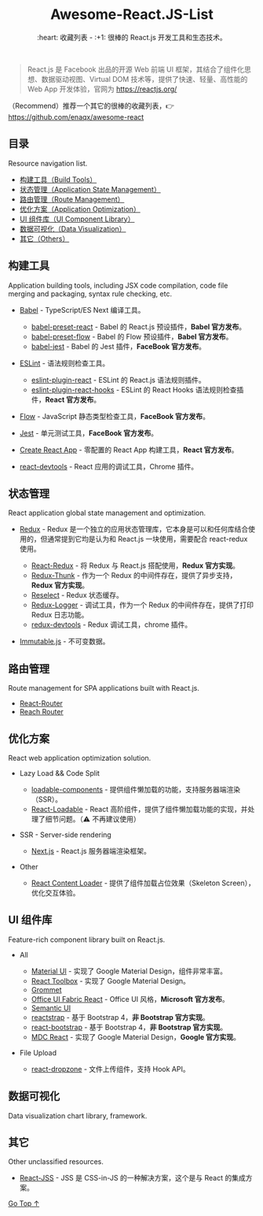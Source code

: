 <div align="center">
  <h1>Awesome-React.JS-List</h1>

  <p>:heart: 收藏列表 - :+1: 很棒的 React.js 开发工具和生态技术。</p>
</div>

<br />

> React.js 是 Facebook 出品的开源 Web 前端 UI 框架，其结合了组件化思想、数据驱动视图、Virtual DOM 技术等，提供了快速、轻量、高性能的 Web App 开发体验，官网为 https://reactjs.org/

（Recommend）推荐一个其它的很棒的收藏列表，:point_right: https://github.com/enaqx/awesome-react

## 目录

Resource navigation list.

- [构建工具（Build Tools）](#构建工具)
- [状态管理（Application State Management）](#状态管理)
- [路由管理（Route Management）](#路由管理)
- [优化方案（Application Optimization）](#优化方案)
- [UI 组件库（UI Component Library）](#ui-组件库)
- [数据可视化（Data Visualization）](#数据可视化)
- [其它（Others）](#其它)

## 构建工具

Application building tools, including JSX code compilation, code file merging and packaging, syntax rule checking, etc.

- [Babel](https://babeljs.io/) - TypeScript/ES Next 编译工具。
  - [babel-preset-react](https://github.com/babel/babel/tree/master/packages/babel-preset-react) - Babel 的 React.js 预设插件，**Babel 官方发布**。
  - [babel-preset-flow](https://github.com/babel/babel/tree/master/packages/babel-preset-flow) - Babel 的 Flow 预设插件，**Babel 官方发布**。
  - [babel-jest](https://github.com/facebook/jest/tree/master/packages/babel-jest) - Babel 的 Jest 插件，**FaceBook 官方发布**。
  
- [ESLint](https://eslint.org/) - 语法规则检查工具。
  - [eslint-plugin-react](https://github.com/yannickcr/eslint-plugin-react) - ESLint 的 React.js 语法规则插件。
  - [eslint-plugin-react-hooks](https://github.com/facebook/react/tree/master/packages/eslint-plugin-react-hooks) - ESLint 的 React Hooks 语法规则检查插件，**React 官方发布**。
  
- [Flow](https://flow.org/) - JavaScript 静态类型检查工具，**FaceBook 官方发布**。
- [Jest](https://jestjs.io/) - 单元测试工具，**FaceBook 官方发布**。
- [Create React App](https://github.com/facebook/create-react-app) - 零配置的 React App 构建工具，**React 官方发布**。
- [react-devtools](https://github.com/facebook/react-devtools) - React 应用的调试工具，Chrome 插件。

## 状态管理

React application global state management and optimization.

- [Redux](https://redux.js.org/) - Redux 是一个独立的应用状态管理库，它本身是可以和任何库结合使用的，但通常提到它均是认为和 React.js 一块使用，需要配合 react-redux 使用。
  - [React-Redux](https://react-redux.js.org/) - 将 Redux 与 React.js 搭配使用，**Redux 官方实现**。
  - [Redux-Thunk](https://github.com/reduxjs/redux-thunk) - 作为一个 Redux 的中间件存在，提供了异步支持，**Redux 官方实现**。
  - [Reselect](https://github.com/reduxjs/reselect) - Redux 状态缓存。
  - [Redux-Logger](https://github.com/LogRocket/redux-logger) - 调试工具，作为一个 Redux 的中间件存在，提供了打印 Redux 日志功能。
  - [redux-devtools](https://github.com/reduxjs/redux-devtools) - Redux 调试工具，chrome 插件。
  
- [Immutable.js](https://immutable-js.github.io/immutable-js/) - 不可变数据。

## 路由管理

Route management for SPA applications built with React.js.

- [React-Router](https://reacttraining.com/react-router/)
- [Reach Router](https://reach.tech/router)

## 优化方案

React web application optimization solution.

- Lazy Load && Code Split
  - [loadable-components](https://www.smooth-code.com/open-source/loadable-components/) - 提供组件懒加载的功能，支持服务器端渲染（SSR）。
  - [React-Loadable](https://github.com/jamiebuilds/react-loadable) - React 高阶组件，提供了组件懒加载功能的实现，并处理了细节问题。（:warning: 不再建议使用）

- SSR - Server-side rendering
  - [Next.js](https://nextjs.org) - React.js 服务器端渲染框架。
  
- Other
  - [React Content Loader](https://github.com/danilowoz/react-content-loader) - 提供了组件加载占位效果（Skeleton Screen），优化交互体验。

## UI 组件库

Feature-rich component library built on React.js.

- All
  - [Material UI](https://material-ui.com/) - 实现了 Google Material Design，组件非常丰富。
  - [React Toolbox](http://react-toolbox.io/) - 实现了 Google Material Design。
  - [Grommet](https://v2.grommet.io/)
  - [Office UI Fabric React](https://developer.microsoft.com/en-us/fabric) - Office UI 风格，**Microsoft 官方发布**。
  - [Semantic UI](https://react.semantic-ui.com/)
  - [reactstrap](https://reactstrap.github.io/) - 基于 Bootstrap 4，**非 Bootstrap 官方实现**。
  - [react-bootstrap](https://github.com/react-bootstrap/react-bootstrap) - 基于 Bootstrap 4，**非 Bootstrap 官方实现**。
  - [MDC React](https://github.com/material-components/material-components-web-react) - 实现了 Google Material Design，**Google 官方实现**。

- File Upload
  - [react-dropzone](https://react-dropzone.js.org/) - 文件上传组件，支持 Hook API。

## 数据可视化

Data visualization chart library, framework.

## 其它

Other unclassified resources.

- [React-JSS](https://cssinjs.org/react-jss) - JSS 是 CSS-in-JS 的一种解决方案，这个是与 React 的集成方案。

[Go Top ↑](#awesome-reactjs-list)
